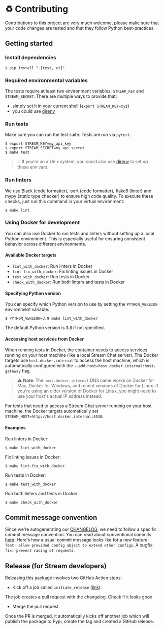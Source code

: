 # :recycle: Contributing

Contributions to this project are very much welcome, please make sure that your code changes are tested and that they follow Python best-practices.

## Getting started

### Install dependencies

```shell
$ pip install ".[test, ci]"
```

### Required environmental variables

The tests require at least two environment variables: `STREAM_KEY` and `STREAM_SECRET`. There are multiple ways to provide that:
- simply set it in your current shell (`export STREAM_KEY=xyz`)
- you could use [direnv](https://direnv.net/)

### Run tests

Make sure you can run the test suite. Tests are run via `pytest`.

```shell
$ export STREAM_KEY=my_api_key
$ export STREAM_SECRET=my_api_secret
$ make test
```

> 💡 If you're on a Unix system, you could also use [direnv](https://direnv.net/) to set up these env vars.

### Run linters

We use Black (code formatter), isort (code formatter), flake8 (linter) and mypy (static type checker) to ensure high code quality. To execute these checks, just run this command in your virtual environment:

```shell
$ make lint
```

### Using Docker for development

You can also use Docker to run tests and linters without setting up a local Python environment. This is especially useful for ensuring consistent behavior across different environments.

#### Available Docker targets

- `lint_with_docker`: Run linters in Docker
- `lint-fix_with_docker`: Fix linting issues in Docker
- `test_with_docker`: Run tests in Docker
- `check_with_docker`: Run both linters and tests in Docker

#### Specifying Python version

You can specify which Python version to use by setting the `PYTHON_VERSION` environment variable:

```shell
$ PYTHON_VERSION=3.9 make lint_with_docker
```

The default Python version is 3.8 if not specified.

#### Accessing host services from Docker

When running tests in Docker, the container needs to access services running on your host machine (like a local Stream Chat server). The Docker targets use `host.docker.internal` to access the host machine, which is automatically configured with the `--add-host=host.docker.internal:host-gateway` flag.

> ⚠️ **Note**: The `host.docker.internal` DNS name works on Docker for Mac, Docker for Windows, and recent versions of Docker for Linux. If you're using an older version of Docker for Linux, you might need to use your host's actual IP address instead.

For tests that need to access a Stream Chat server running on your host machine, the Docker targets automatically set `STREAM_HOST=http://host.docker.internal:3030`.

#### Examples

Run linters in Docker:
```shell
$ make lint_with_docker
```

Fix linting issues in Docker:
```shell
$ make lint-fix_with_docker
```

Run tests in Docker:
```shell
$ make test_with_docker
```

Run both linters and tests in Docker:
```shell
$ make check_with_docker
```

## Commit message convention

Since we're autogenerating our [CHANGELOG](./CHANGELOG.md), we need to follow a specific commit message convention.
You can read about conventional commits [here](https://www.conventionalcommits.org/). Here's how a usual commit message looks like for a new feature: `feat: allow provided config object to extend other configs`. A bugfix: `fix: prevent racing of requests`.

## Release (for Stream developers)

Releasing this package involves two GitHub Action steps:

- Kick off a job called `initiate_release` ([link](https://github.com/GetStream/stream-chat-python/actions/workflows/initiate_release.yml)).

The job creates a pull request with the changelog. Check if it looks good.

- Merge the pull request.

Once the PR is merged, it automatically kicks off another job which will publish the package to Pypi, create the tag and created a GitHub release.